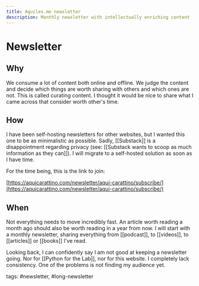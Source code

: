 ```yaml
---
title: Aquiles.me newsletter
description: Monthly newsletter with intellectually enriching content
---
```


# Newsletter
## Why
We consume a lot of content both online and offline. We judge the content and decide which things are worth sharing with others and which ones are not. This is called curating content. I thought it would be nice to share what I came across that consider worth other's time. 

## How
I have been self-hosting newsletters for other websites, but I wanted this one to be as minimalistic as possible. Sadly, [[Substack]] is a disappointment regarding privacy (see: [[Substack wants to scoop as much information as they can]]). I will migrate to a self-hosted solution as soon as I have time.  

For the time being, this is the link to join:

[https://aquicarattino.com/newsletter/aqui-carattino/subscribe/](https://aquicarattino.com/newsletter/aqui-carattino/subscribe/)

## When
Not everything needs to move incredibly fast. An article worth reading a month ago should also be worth reading in a year from now. I will start with a monthly newsletter, sharing everything from [[podcast]], to [[videos]], to [[articles]] or [[books]] I've read. 

Looking back, I can confidently say I am not good at keeping a newsletter going. Nor for [[Python for the Lab]], nor for this website. I completely lack consistency. One of the problems is not finding my audience yet. 

tags: #newsletter, #long-newsletter